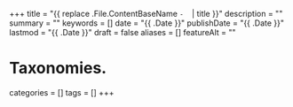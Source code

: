 +++
title       = "{{ replace .File.ContentBaseName `-` ` ` | title }}"
description = ""
summary     = ""
keywords    = []
date        = "{{ .Date }}"
publishDate = "{{ .Date }}"
lastmod     = "{{ .Date }}"
draft       = false
aliases     = []
featureAlt  = ""

# Taxonomies.
categories = []
tags       = []
+++
